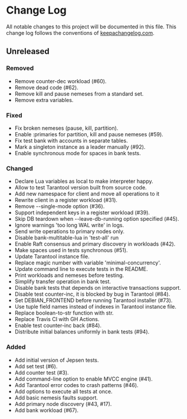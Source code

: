# Change Log

All notable changes to this project will be documented in this file. This
change log follows the conventions of
[keepachangelog.com](https://keepachangelog.com/).

## Unreleased

### Removed

- Remove counter-dec workload (#60).
- Remove dead code (#62).
- Remove kill and pause nemeses from a standard set.
- Remove extra variables.

### Fixed

- Fix broken nemeses (pause, kill, partition).
- Enable :primaries for partition, kill and pause nemeses (#59).
- Fix test bank with accounts in separate tables.
- Mark a singleton instance as a leader manually (#92).
- Enable synchronous mode for spaces in bank tests.

### Changed

- Declare Lua variables as local to make interpreter happy.
- Allow to test Tarantool version built from source code.
- Add new namespace for client and move all operations to it
- Rewrite client in a register workload (#31).
- Remove --single-mode option (#36).
- Support independent keys in a register workload (#39).
- Skip DB teardown when --leave-db-running option specified (#45).
- Ignore warnings 'too long WAL write' in logs.
- Send write operations to primary nodes only.
- Disable bank-multitable-lua in 'test-all' run
- Enable Raft consensus and primary discovery in workloads (#42).
- Make spaces used in tests synchronous (#51).
- Update Tarantool instance file.
- Replace magic number with variable 'minimal-concurrency'.
- Update command line to execute tests in the README.
- Print workloads and nemeses before testing.
- Simplify transfer operation in bank test.
- Disable bank tests that depends on interactive transactions support.
- Disable test counter-inc, it is blocked by bug in Tarantool (#84).
- Set DEBIAN_FRONTEND before running Tarantool installer (#73).
- Use tuple field names instead of indexes in Tarantool instance file.
- Replace boolean-to-str function with str.
- Replace Travis CI with GH Actions.
- Enable test counter-inc back (#84).
- Distribute initial balances uniformly in bank tests (#94).

### Added

- Add initial version of Jepsen tests.
- Add set test (#6).
- Add counter test (#3).
- Add command-line option to enable MVCC engine (#41).
- Add Tarantool error codes to crash patterns (#46).
- Add options to execute all tests at once.
- Add basic nemesis faults support.
- Add primary node discovery (#43, #17).
- Add bank workload (#67).
